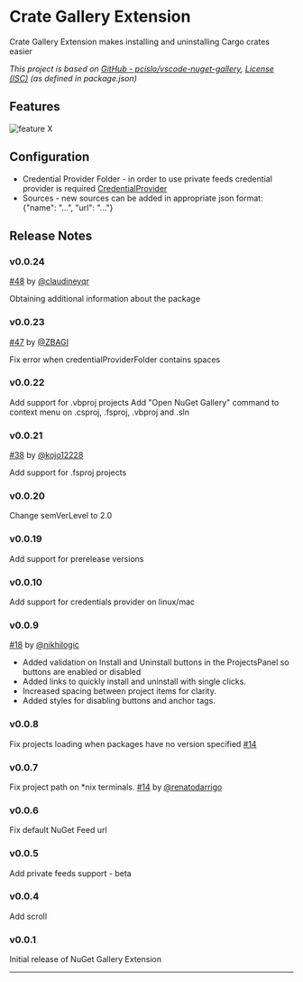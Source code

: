 # Crate Gallery Extension

Crate Gallery Extension makes installing and uninstalling Cargo crates easier

*This project is based on [GitHub - pcislo/vscode-nuget-gallery](https://github.com/pcislo/vscode-nuget-gallery), [License (ISC)](https://opensource.org/licenses/ISC) (as defined in package.json)*



## Features

![feature X](docs/images/presentation_1.gif)

## Configuration

* Credential Provider Folder - in order to use private feeds credential provider is required [CredentialProvider](https://github.com/microsoft/artifacts-credprovider)
* Sources - new sources can be added in appropriate json format: {"name": "...", "url": "..."}

## Release Notes

### v0.0.24

[#48](https://github.com/pcislo/vscode-nuget-gallery/pull/48) by [@claudineyqr](https://github.com/claudineyqr)

Obtaining additional information about the package

### v0.0.23

[#47](https://github.com/pcislo/vscode-nuget-gallery/pull/47) by [@ZBAGI](https://github.com/ZBAGI)

Fix error when credentialProviderFolder contains spaces

### v0.0.22

Add support for .vbproj projects
Add "Open NuGet Gallery" command to context menu on .csproj, .fsproj, .vbproj and .sln

### v0.0.21

[#38](https://github.com/pcislo/vscode-nuget-gallery/pull/38) by [@kojo12228](https://github.com/kojo12228)

Add support for .fsproj projects

### v0.0.20

Change semVerLevel to 2.0

### v0.0.19

Add support for prerelease versions

### v0.0.10

Add support for credentials provider on linux/mac

### v0.0.9

[#18](https://github.com/pcislo/vscode-nuget-gallery/pull/18) by [@nikhilogic](https://github.com/nikhilogic)

* Added validation on Install and Uninstall buttons in the ProjectsPanel so buttons are enabled or disabled
* Added links to quickly install and uninstall with single clicks.
* Increased spacing between project items for clarity.
* Added styles for disabling buttons and anchor tags.

### v0.0.8

Fix projects loading when packages have no version specified [#14](https://github.com/pcislo/vscode-nuget-gallery/pull/17)

### v0.0.7

Fix project path on *nix terminals. [#14](https://github.com/pcislo/vscode-nuget-gallery/pull/14) by [@renatodarrigo](https://github.com/renatodarrigo)

### v0.0.6

Fix default NuGet Feed url

### v0.0.5

Add private feeds support - beta

### v0.0.4

Add scroll 

### v0.0.1

Initial release of NuGet Gallery Extension

-----------------------------------------------------------------------------------------------------------
